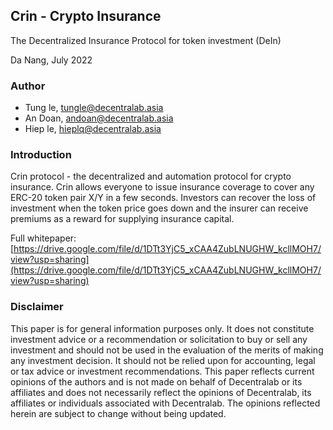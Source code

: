 ## Crin - Crypto Insurance

The Decentralized Insurance Protocol for token investment (DeIn)


Da Nang, July 2022
### Author
- Tung le, tungle@decentralab.asia
- An Doan, andoan@decentralab.asia
- Hiep le, hieplq@decentralab.asia

### Introduction

Crin protocol - the decentralized and automation protocol for crypto insurance. Crin allows everyone to issue insurance coverage to cover any ERC-20 token pair X/Y in a few seconds. Investors can recover the loss of investment when the token price goes down and the insurer can receive premiums as a reward for supplying insurance capital.

Full whitepaper: [https://drive.google.com/file/d/1DTt3YjC5_xCAA4ZubLNUGHW_kcllMOH7/view?usp=sharing](https://drive.google.com/file/d/1DTt3YjC5_xCAA4ZubLNUGHW_kcllMOH7/view?usp=sharing)


### Disclaimer
This paper is for general information purposes only. It does not constitute investment advice or a recommendation or solicitation to buy or sell any investment and should not be used in the evaluation of the merits of making any investment decision. It should not be relied upon for accounting, legal or tax advice or investment recommendations. This paper reflects current opinions of the authors and is not made on behalf of Decentralab or its affiliates and does not necessarily reflect the opinions of Decentralab, its affiliates or individuals associated with Decentralab. The opinions reflected herein are subject to change without being updated.
